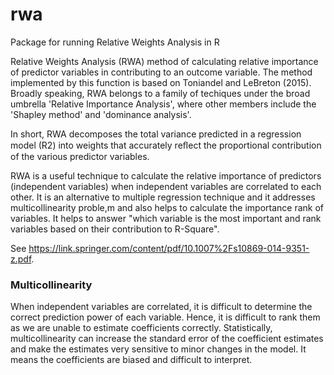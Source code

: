 # rwa
Package for running Relative Weights Analysis in R

Relative Weights Analysis (RWA) method of calculating relative importance of predictor variables in contributing to an outcome variable. The method implemented by this function is based on Toniandel and LeBreton (2015). Broadly speaking, RWA belongs to a family of techiques under the broad umbrella 'Relative Importance Analysis', where other members include the 'Shapley method' and 'dominance analysis'.

In short, RWA decomposes the total variance predicted in a regression model (R2) into weights that accurately reﬂect the proportional contribution of the various predictor variables. 

RWA is a useful technique to calculate the relative importance of predictors (independent variables) when independent variables are correlated to each other. It is an alternative to multiple regression technique and it addresses multicollinearity proble,m and also helps to calculate the importance rank of variables. It helps to answer "which variable is the most important and rank variables based on their contribution to R-Square".

See https://link.springer.com/content/pdf/10.1007%2Fs10869-014-9351-z.pdf. 

### Multicollinearity
When independent variables are correlated, it is difficult to determine the correct prediction power of each variable. Hence, it is difficult to rank them as we are unable to estimate coefficients correctly. Statistically, multicollinearity can increase the standard error of the coefficient estimates and make the estimates very sensitive to minor changes in the model. It means the coefficients are biased and difficult to interpret.
